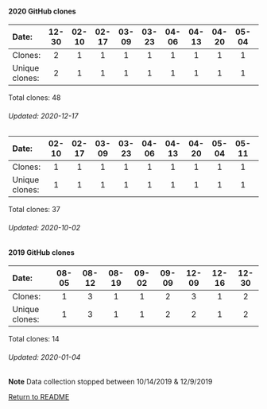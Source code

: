 #### 2020 GitHub clones
Date:		  |        12-30   |       02-10   |       02-17   |       03-09   |       03-23   |       04-06   |       04-13   |       04-20   |       05-04   |       05-11   |       05-25   |       07-13   |  07-20  |  07-27  |  08-10  |   08-24  |  08-31  |  09-07  |  09-14  |  09-21  |  10-05  |  10-12  |  10-26  |  11-02
|:---             |:---:   |:---:  |:---:  |:---:  |:---:  |:---:  |:---:  |:---:  |:---:  |:---:  |:---:  |:---:  |:---:  |:---:  |:---:  |:---:  |:---:  |:---:  |:---:  |:---:  |:---:  |:---:  |:---:  |:---:
Clones:		  |        2       |       1       |       1       |       1       |       1       |       1       |       1       |       1       |       1       |       1       |       1       |       7       |  1      |  2      |  11     |   1      |  1      |  2      |  1      |  1      |  5      |  1      |  1      |  2
Unique            clones:  |       2       |       1       |       1       |       1       |       1       |       1       |       1       |       1       |       1       |       1       |       1       |       7  |      1  |      2  |      11  |      1  |      1  |      2  |      1  |      1  |      3  |      1  |      1  |      2

Total clones: 48
###### Updated: 2020-12-17



Date:   |       02-10   |       02-17   |       03-09   |       03-23   |       04-06   |       04-13   |       04-20   |       05-04   |       05-11   |  05-25  |  07-13  |  07-20  |  07-27  |  08-10  |   08-24  |  08-31  |  09-07  |  09-14  |  09-21
|:---   |:---:  |:---:  |:---:  |:---:  |:---:  |:---:  |:---:  |:---:  |:---:  |:---:  |:---:  |:---:  |:---:  |:---:  |:---:  |:---:  |:---:  |:---:  |:---:
Clones: |       1       |       1       |       1       |       1       |       1       |       1       |       1       |       1       |       1       |  1      |  7      |  1      |  2      |  11     |   1      |  1      |  2      |  1      |  1
Unique            clones: |       1       |       1       |       1       |       1       |       1       |       1       |       1       |       1       |       1  |      1  |      7  |      1  |      2  |      11  |      1  |      1  |      2  |      1  |      1

Total clones: 37
###### Updated: 2020-10-02

#### 2019 GitHub clones
Date:    |        08-05   |       08-12   |       08-19   |       09-02  |  09-09  |  12-09  |  12-16 |  12-30
|:---    |:---:   |:---:  |:---:  |:---:  |:---:  |:---:  |:---:  |:---:
Clones:  |        1       |       3       |       1       |       1      |  2      |  3      |  1 |  2
Unique   clones:  |       1       |       3       |       1       |      1  |      2  |      2  |      1 |  2

Total clones: 14
###### Updated: 2020-01-04
**Note**  Data collection stopped between 10/14/2019 & 12/9/2019

[Return to README](https://github.com/BradleyA/pi-servo/blob/master/README.md#traffic)

